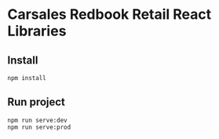# Carsales Redbook Retail React Libraries

## Install 
```
npm install 
```

## Run project
```
npm run serve:dev 
npm run serve:prod 

```